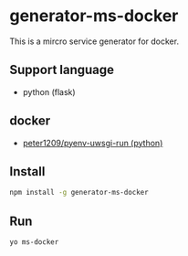 generator-ms-docker
==============================

This is a mircro service generator for docker.

## Support language

* python (flask)

## docker

* [peter1209/pyenv-uwsgi-run (python)](https://hub.docker.com/r/peter1209/pyenv-3.4.3-uwsgi-flask-run/)

## Install

```bash
npm install -g generator-ms-docker
```

## Run

```bash
yo ms-docker
```

